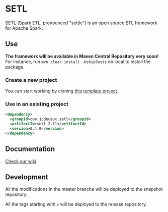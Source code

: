 # SETL
SETL (Spark ETL, pronounced "settle") is an open source ETL framework for Apache Spark.

## Use

**The framework will be available in Maven Central Repository very soon!** For instance, run `mvn clear install -DskipTests` on local to install the package.

### Create a new project
You can start working by cloning [this template project](https://github.com/qxzzxq/setl-template).

### Use in an existing project
```xml
<dependency>
  <groupId>com.jcdecaux.setl</groupId>
  <artifactId>setl_2.11</artifactId>
  <version>0.4.0</version>
</dependency>
```

## Documentation
[Check our wiki](https://github.com/JCDecaux/setl/wiki)

## Development
All the modifications in the master branche will be deployed to the snapshot repository.

All the tags starting with `v` will be deployed to the release repository.

